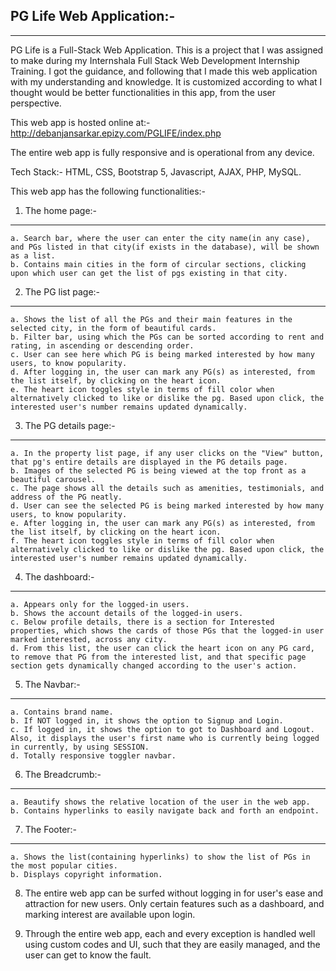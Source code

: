 PG Life Web Application:-	 
--------------------------------------------------------------------------------------------------
--------------------------------------------------------------------------------------------------

PG Life is a Full-Stack Web Application. This is a project that I was assigned to make during my
Internshala Full Stack Web Development Internship Training. I got the guidance, and following that
I made this web application with my understanding and knowledge. It is customized according to
what I thought would be better functionalities in this app, from the user perspective.

This web app is hosted online at:- http://debanjansarkar.epizy.com/PGLIFE/index.php

The entire web app is fully responsive and is operational from any device.

Tech Stack:- HTML, CSS, Bootstrap 5, Javascript, AJAX, PHP, MySQL.

This web app has the following functionalities:-

1. The home page:-
--------------------
	a. Search bar, where the user can enter the city name(in any case), and PGs listed in that city(if exists in the database), will be shown as a list.
	b. Contains main cities in the form of circular sections, clicking upon which user can get the list of pgs existing in that city.


2. The PG list page:-
----------------------
	a. Shows the list of all the PGs and their main features in the selected city, in the form of beautiful cards.
	b. Filter bar, using which the PGs can be sorted according to rent and rating, in ascending or descending order.
	c. User can see here which PG is being marked interested by how many users, to know popularity.
	d. After logging in, the user can mark any PG(s) as interested, from the list itself, by clicking on the heart icon.
	e. The heart icon toggles style in terms of fill color when alternatively clicked to like or dislike the pg. Based upon click, the interested user's number remains updated dynamically.
		

3. The PG details page:-
-------------------------
	a. In the property list page, if any user clicks on the "View" button, that pg's entire details are displayed in the PG details page.
	b. Images of the selected PG is being viewed at the top front as a beautiful carousel.
	c. The page shows all the details such as amenities, testimonials, and address of the PG neatly.
	d. User can see the selected PG is being marked interested by how many users, to know popularity.
	e. After logging in, the user can mark any PG(s) as interested, from the list itself, by clicking on the heart icon.
	f. The heart icon toggles style in terms of fill color when alternatively clicked to like or dislike the pg. Based upon click, the interested user's number remains updated dynamically.


4. The dashboard:-
--------------------
	a. Appears only for the logged-in users.
	b. Shows the account details of the logged-in users.
	c. Below profile details, there is a section for Interested properties, which shows the cards of those PGs that the logged-in user marked interested, across any city.
	d. From this list, the user can click the heart icon on any PG card, to remove that PG from the interested list, and that specific page section gets dynamically changed according to the user's action.


5. The Navbar:-
----------------
	a. Contains brand name.
	b. If NOT logged in, it shows the option to Signup and Login.
	c. If logged in, it shows the option to got to Dashboard and Logout. Also, it displays the user's first name who is currently being logged in currently, by using SESSION.
	d. Totally responsive toggler navbar.


6. The Breadcrumb:-
--------------------
	a. Beautify shows the relative location of the user in the web app.
	b. Contains hyperlinks to easily navigate back and forth an endpoint.


7. The Footer:-
-----------------
	a. Shows the list(containing hyperlinks) to show the list of PGs in the most popular cities.
	b. Displays copyright information.


8. The entire web app can be surfed without logging in for user's ease and attraction for new users. Only certain features such as a dashboard, and marking interest are available upon login.

9. Through the entire web app, each and every exception is handled well using custom codes and UI,	such that they are easily managed, and the user can get to know the fault.

